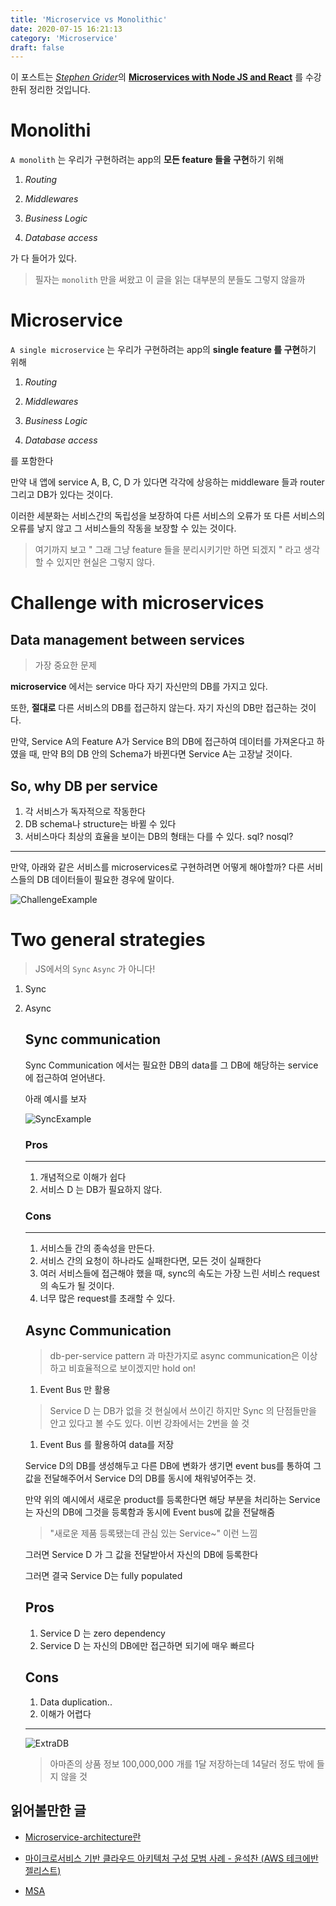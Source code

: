 ```yaml
---
title: 'Microservice vs Monolithic'
date: 2020-07-15 16:21:13
category: 'Microservice'
draft: false
---
```


이 포스트는 [_Stephen Grider_](https://www.udemy.com/user/sgslo/)의 [**Microservices with Node JS and React**](https://www.udemy.com/course/microservices-with-node-js-and-react/learn/lecture/) 를 수강한뒤 정리한 것입니다.

<p/>
<p/>

# Monolithi

`A monolith` 는 우리가 구현하려는 app의 **모든 feature 들을 구현**하기 위해

1. _Routing_

2. _Middlewares_

3. _Business Logic_

4. _Database access_

가 다 들어가 있다.

> 필자는 `monolith` 만을 써왔고 이 글을 읽는 대부분의 분들도 그렇지 않을까

# Microservice

`A single microservice` 는 우리가 구현하려는 app의 **single feature 를 구현**하기 위해

1. _Routing_

2. _Middlewares_

3. _Business Logic_

4. _Database access_

를 포함한다

만약 내 앱에 service A, B, C, D 가 있다면 각각에 상응하는 middleware 들과 router 그리고 DB가 있다는 것이다.

이러한 세분화는 서비스간의 독립성을 보장하여 다른 서비스의 오류가 또 다른 서비스의 오류를 낳지 않고 그 서비스들의 작동을 보장할 수 있는 것이다.

> 여기까지 보고 " 그래 그냥 feature 들을 분리시키기만 하면 되겠지 " 라고 생각할 수 있지만 현실은 그렇지 않다.

# Challenge with microservices

## Data management between services

> 가장 중요한 문제

**microservice** 에서는 service 마다 자기 자신만의 DB를 가지고 있다.

또한, **절대로** 다른 서비스의 DB를 접근하지 않는다. 자기 자신의 DB만 접근하는 것이다.

만약, Service A의 Feature A가 Service B의 DB에 접근하여 데이터를 가져온다고 하였을 때, 만약 B의 DB 안의 Schema가 바뀐다면 Service A는 고장날 것이다.

## So, why DB per service

1. 각 서비스가 독자적으로 작동한다
2. DB schema나 structure는 바뀔 수 있다
3. 서비스마다 최상의 효율을 보이는 DB의 형태는 다를 수 있다. sql? nosql?

---

만약, 아래와 같은 서비스를 microservices로 구현하려면 어떻게 해야할까? 다른 서비스들의 DB 데이터들이 필요한 경우에 말이다.

![ChallengeExample](./files/challenge.PNG)

# Two general strategies

> JS에서의 `Sync` `Async` 가 아니다!

1.  Sync
2.  Async

    ## Sync communication

    Sync Communication 에서는 필요한 DB의 data를 그 DB에 해당하는 service에 접근하여 얻어낸다.

    아래 예시를 보자

    ![SyncExample](./files/SyncExample.PNG)

    ### Pros

    ***

    1. 개념적으로 이해가 쉽다
    2. 서비스 D 는 DB가 필요하지 않다.

    ### Cons

    ***

    1. 서비스들 간의 종속성을 만든다.
    2. 서비스 간의 요청이 하나라도 실패한다면, 모든 것이 실패한다
    3. 여러 서비스들에 접근해야 했을 때, sync의 속도는 가장 느린 서비스 request의 속도가 될 것이다.
    4. 너무 많은 request를 초래할 수 있다.

    ## Async Communication

    > db-per-service pattern 과 마찬가지로 async communication은 이상하고 비효율적으로 보이겠지만 hold on!

    1. Event Bus 만 활용

    > Service D 는 DB가 없을 것
    > 현실에서 쓰이긴 하지만 Sync 의 단점들만을 안고 있다고 볼 수도 있다. 이번 강좌에서는 2번을 쓸 것

    1. Event Bus 를 활용하여 data를 저장

    Service D의 DB를 생성해두고 다른 DB에 변화가 생기면 event bus를 통하여 그 값을 전달해주어서 Service D의 DB를 동시에 채워넣어주는 것.

    만약 위의 예시에서 새로운 product를 등록한다면 해당 부분을 처리하는 Service는 자신의 DB에 그것을 등록함과 동시에 Event bus에 값을 전달해줌

    > "새로운 제품 등록됐는데 관심 있는 Service~" 이런 느낌

    그러면 Service D 가 그 값을 전달받아서 자신의 DB에 등록한다

    그러면 결국 Service D는 fully populated

    ## Pros

    1. Service D 는 zero dependency
    2. Service D 는 자신의 DB에만 접근하면 되기에 매우 빠르다

    ## Cons

    1. Data duplication..
    2. 이해가 어렵다

    ***

    ![ExtraDB](./files/ExtraDB.PNG)

    > 아마존의 상품 정보 100,000,000 개를 1달 저장하는데 14달러 정도 밖에 들지 않을 것

## 읽어볼만한 글

- [Microservice-architecture란]("https://medium.com/webeveloper/microservice-architecture%EB%9E%80-ca9825087050")

- [마이크로서비스 기반 클라우드 아키텍처 구성 모범 사례 - 윤석찬 (AWS 테크에반젤리스트)]("https://www.slideshare.net/awskorea/microservices-architecuture-on-aws")

- [MSA]("https://brunch.co.kr/@yesjun/2")

